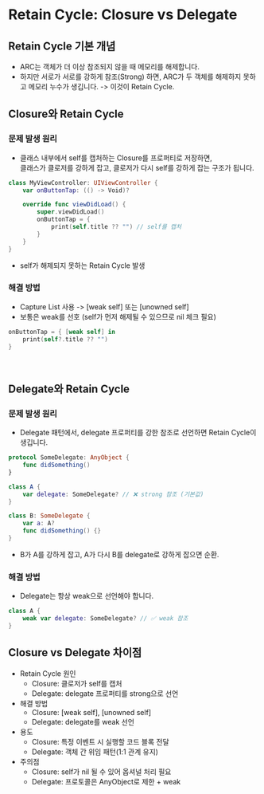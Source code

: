 # Retain Cycle: Closure vs Delegate

## Retain Cycle 기본 개념
- ARC는 객체가 더 이상 참조되지 않을 때 메모리를 해제합니다.
- 하지만 서로가 서로를 강하게 참조(Strong) 하면, ARC가 두 객체를 해제하지 못하고 메모리 누수가 생깁니다. 
-> 이것이 Retain Cycle.

## Closure와 Retain Cycle
### 문제 발생 원리
- 클래스 내부에서 self를 캡처하는 Closure를 프로퍼티로 저장하면, </br> 클래스가 클로저를 강하게 잡고, 클로저가 다시 self를 강하게 잡는 구조가 됩니다.
```swift
class MyViewController: UIViewController {
    var onButtonTap: (() -> Void)?

    override func viewDidLoad() {
        super.viewDidLoad()
        onButtonTap = {
            print(self.title ?? "") // self를 캡처
        }
    }
}
```
- self가 해제되지 못하는 Retain Cycle 발생

### 해결 방법
- Capture List 사용 -> [weak self] 또는 [unowned self]
- 보통은 weak를 선호 (self가 먼저 해제될 수 있으므로 nil 체크 필요)
```swift
onButtonTap = { [weak self] in
    print(self?.title ?? "")
}
```

</br>

## Delegate와 Retain Cycle
### 문제 발생 원리
- Delegate 패턴에서, delegate 프로퍼티를 강한 참조로 선언하면 Retain Cycle이 생깁니다.
```swift
protocol SomeDelegate: AnyObject {
    func didSomething()
}

class A {
    var delegate: SomeDelegate? // ❌ strong 참조 (기본값)
}

class B: SomeDelegate {
    var a: A?
    func didSomething() {}
}
```
- B가 A를 강하게 잡고, A가 다시 B를 delegate로 강하게 잡으면 순환.

### 해결 방법
- Delegate는 항상 weak으로 선언해야 합니다.
```swift
class A {
    weak var delegate: SomeDelegate? // ✅ weak 참조
}
```

## Closure vs Delegate 차이점
- Retain Cycle 원인 
    - Closure: 클로저가 self를 캡처
    - Delegate: delegate 프로퍼티를 strong으로 선언
- 해결 방법
    - Closure: [weak self], [unowned self]
    - Delegate: delegate를 weak 선언
- 용도
    - Closure: 특정 이벤트 시 실행할 코드 블록 전달
    - Delegate: 객체 간 위임 패턴(1:1 관계 유지)
- 주의점
    - Closure: self가 nil 될 수 있어 옵셔널 처리 필요
    - Delegate: 프로토콜은 AnyObject로 제한 + weak
